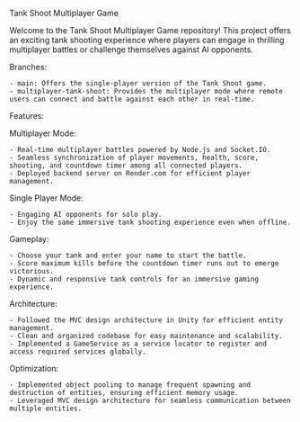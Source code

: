 Tank Shoot Multiplayer Game

Welcome to the Tank Shoot Multiplayer Game repository! This project offers an exciting tank shooting experience where players can engage in thrilling multiplayer battles or challenge themselves against AI opponents.

Branches:

    - main: Offers the single-player version of the Tank Shoot game.
    - multiplayer-tank-shoot: Provides the multiplayer mode where remote users can connect and battle against each other in real-time.
    
Features:

Multiplayer Mode:

    - Real-time multiplayer battles powered by Node.js and Socket.IO.
    - Seamless synchronization of player movements, health, score, shooting, and countdown timer among all connected players.
    - Deployed backend server on Render.com for efficient player management.

Single Player Mode:

    - Engaging AI opponents for solo play.
    - Enjoy the same immersive tank shooting experience even when offline.

Gameplay:

    - Choose your tank and enter your name to start the battle.
    - Score maximum kills before the countdown timer runs out to emerge victorious.
    - Dynamic and responsive tank controls for an immersive gaming experience.

Architecture:

    - Followed the MVC design architecture in Unity for efficient entity management.
    - Clean and organized codebase for easy maintenance and scalability.
    - Implemented a GameService as a service locator to register and access required services globally.

Optimization:

    - Implemented object pooling to manage frequent spawning and destruction of entities, ensuring efficient memory usage.
    - Leveraged MVC design architecture for seamless communication between multiple entities.

